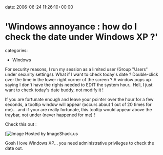 


date: 2006-06-24 11:26:10+00:00


# 'Windows annoyance : how do I check the date under Windows XP ?'

categories:
- Windows


For security reasons, I run my session as a limited user (Group "Users" under security settings).
What if I want to check today's date ?
Double-click over the time in the lower right corner of the screen ? A window pops up saying I don't have the rights needed to EDIT the system hour.. Hell, I just want to check today's date buddy, not modify it !

If you are fortunate enough and leave your pointer over the hour for a few seconds, a tooltip window will appear (occurs about 1 out of 20 times for me)... and if your are really fortunate, this tooltip would appear above the traybar, not under (never happened for me) !

Check this out :

[![Image Hosted by ImageShack.us](https://blog.wains.be/library/images/00-imageshack.jpg)

Gosh I love Windows XP... you need administrative privileges to check the date out.



[](http://honey.wains.be/rabbitpresent.php)

